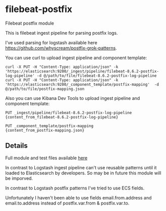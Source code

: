 # filebeat-postfix
Filebeat postfix module

This is filebeat ingest pipeline for parsing postfix logs.

I've used parsing for logstash available here https://github.com/whyscream/postfix-grok-patterns.

You can use curl to upload ingest pipeline and component template:

```
curl -X PUT -H "Content-Type: application/json" -k 'https://elasticsearch:9200/_ingest/pipeline/filebeat-8.6.2-postfix-log-pipeline' -d @/path/to/file/filebeat-8.6.2-postfix-log-pipeline
curl -X PUT -H "Content-Type: application/json" -k 'https://elasticsearch:9200/_component_template/postfix-mapping'  -d @/path/to/file/postfix-mapping.json
```

Also you can use Kibana Dev Tools to upload ingest pipeline and component template:

```
PUT _ingest/pipeline/filebeat-8.6.2-postfix-log-pipeline
{content_from_filebeat-8.6.2-postfix-log-pipeline}

PUT _component_template/postfix-mapping
{content_from_postfix-mapping.json}
```

## Details

Full module and test files available [here](https://github.com/leweafan/beats/tree/postfix/filebeat/module/postfix)

In contrast to Logstash ingest pipeline can't use reusable patterns until it loaded to Elasticsearch by developers. 
So may be in future this module will be imporved.

In contrast to Logstash postfix patterns I've tried to use ECS fields.

Unfortunately I haven't been able to use fields email.from.address and email.to.address instead of postfix.var.from & postfix.var.to.

